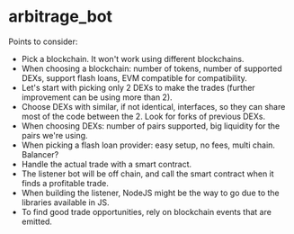 # arbitrage_bot

Points to consider:

- Pick a blockchain. It won't work using different blockchains.
- When choosing a blockchain: number of tokens, number of supported DEXs, support flash loans, EVM compatible for compatibility.
- Let's start with picking only 2 DEXs to make the trades (further improvement can be using more than 2).
- Choose DEXs with similar, if not identical, interfaces, so they can share most of the code between the 2. Look for forks of previous DEXs.
- When choosing DEXs: number of pairs supported, big liquidity for the pairs we're using.
- When picking a flash loan provider: easy setup, no fees, multi chain. Balancer?
- Handle the actual trade with a smart contract.
- The listener bot will be off chain, and call the smart contract when it finds a profitable trade.
- When building the listener, NodeJS might be the way to go due to the libraries available in JS.
- To find good trade opportunities, rely on blockchain events that are emitted.
